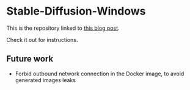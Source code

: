 # Stable-Diffusion-Windows

This is the repository linked to [this blog post](https://lilian-boulard.notion.site/Self-host-Stable-Diffusion-on-Windows-31f7c407d2bd47d4b5ff389406dc27a3).

Check it out for instructions.

## Future work

- Forbid outbound network connection in the Docker image, to avoid generated images leaks
